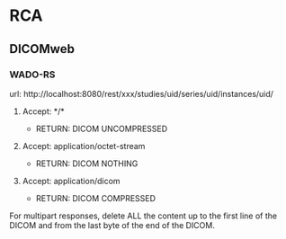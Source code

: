 # RCA
## DICOMweb
### WADO-RS
url: http://localhost:8080/rest/xxx/studies/uid/series/uid/instances/uid/

1. Accept:	\*/\*
   - RETURN: DICOM UNCOMPRESSED

2. Accept: application/octet-stream
   - RETURN: DICOM NOTHING

3. Accept: application/dicom
   - RETURN: DICOM COMPRESSED

For multipart responses, delete ALL the content up to the first line of the DICOM and from the last byte of the end of the DICOM.
